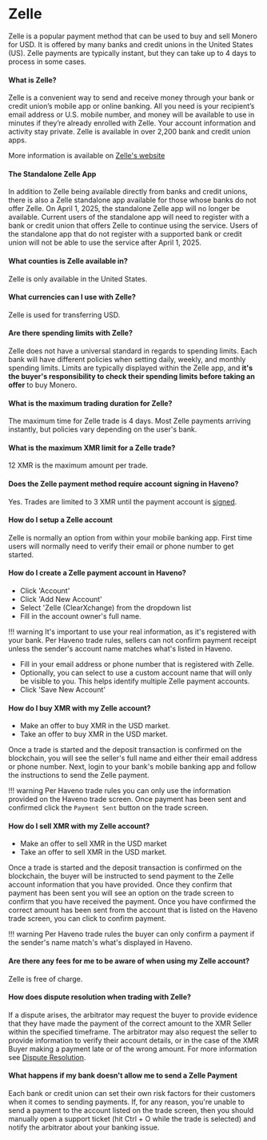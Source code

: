 # Zelle

Zelle is a popular payment method that can be used to buy and sell Monero for USD. It is offered by many banks and credit unions in the United States (US). Zelle payments are typically instant, but they can take up to 4 days to process in some cases.

#### What is Zelle?

Zelle is a convenient way to send and receive money through your bank or credit union’s mobile app or online banking. All you need is your recipient’s email address or U.S. mobile number, and money will be available to use in minutes if they’re already enrolled with Zelle. Your account information and activity stay private. Zelle is available in over 2,200 bank and credit union apps.

More information is available on [Zelle's website](https://www.zellepay.com/faq/top-zelle-questions)

#### The Standalone Zelle App

In addition to Zelle being available directly from banks and credit unions, there is also a Zelle standalone app available for those whose banks do not offer Zelle. On April 1, 2025, the standalone Zelle app will no longer be available. Current users of the standalone app will need to register with a bank or credit union that offers Zelle to continue using the service. Users of the standalone app that do not register with a supported bank or credit union will not be able to use the service after April 1, 2025.

#### What counties is Zelle available in?

Zelle is only available in the United States.

#### What currencies can I use with Zelle?

Zelle is used for transferring USD.

#### Are there spending limits with Zelle?

Zelle does not have a universal standard in regards to spending limits. Each bank will have different policies when setting daily, weekly, and monthly spending limits. Limits are typically displayed within the Zelle app, and **it's the buyer's responsibility to check their spending limits before taking an offer** to buy Monero.

#### What is the maximum trading duration for Zelle?

The maximum time for Zelle trade is 4 days. Most Zelle payments arriving instantly, but policies vary depending on the user's bank.

#### What is the maximum XMR limit for a Zelle trade?

12 XMR is the maximum amount per trade.

#### Does the Zelle payment method require account signing in Haveno?

Yes. Trades are limited to 3 XMR until the payment account is [signed](../account_limits.md/#account-signing).

#### How do I setup a Zelle account

Zelle is normally an option from within your mobile banking app. First time users will normally need to verify their email or phone number to get started.

#### How do I create a Zelle payment account in Haveno?

- Click 'Account'
- Click 'Add New Account'
- Select 'Zelle (ClearXchange) from the dropdown list
- Fill in the account owner's full name.

!!! warning
    It's important to use your real information, as it's registered with your bank. Per Haveno trade rules, sellers can not confirm payment receipt unless the sender's account name matches what's listed in Haveno.

- Fill in your email address or phone number that is registered with Zelle.
- Optionally, you can select to use a custom account name that will only be visible to you. This helps identify multiple Zelle payment accounts.
- Click 'Save New Account'

#### How do I buy XMR with my Zelle account?

- Make an offer to buy XMR in the USD market.
- Take an offer to buy XMR in the USD market.

Once a trade is started and the deposit transaction is confirmed on the blockchain, you will see the seller's full name and either their email address or phone number. Next, login to your bank's mobile banking app and follow the instructions to send the Zelle payment.

!!! warning
    Per Haveno trade rules you can only use the information provided on the Haveno trade screen. Once payment has been sent and confirmed click the `Payment Sent` button on the trade screen.

#### How do I sell XMR with my Zelle account?

- Make an offer to sell XMR in the USD market
- Take an offer to sell XMR in the USD market.

Once a trade is started and the deposit transaction is confirmed on the blockchain, the buyer will be instructed to send payment to the Zelle account information that you have provided. Once they confirm that payment has been sent you will see an option on the trade screen to confirm that you have received the payment. Once you have confirmed the correct amount has been sent from the account that is listed on the Haveno trade screen, you can click to confirm payment.

!!! warning
    Per Haveno trade rules the buyer can only confirm a payment if the sender's name match's what's displayed in Haveno.

#### Are there any fees for me to be aware of when using my Zelle account?

Zelle is free of charge.

#### How does dispute resolution when trading with Zelle?

If a dispute arises, the arbitrator may request the buyer to provide evidence that they have made the payment of the correct amount to the XMR Seller within the specified timeframe. The arbitrator may also request the seller to provide information to verify their account details, or in the case of the XMR Buyer making a payment late or of the wrong amount. For more information see [Dispute Resolution](../dispute-resolution.md).

#### What happens if my bank doesn't allow me to send a Zelle Payment

Each bank or credit union can set their own risk factors for their customers when it comes to sending payments. If, for any reason, you're unable to send a payment to the account listed on the trade screen, then you should manually open a support ticket (hit Ctrl + O while the trade is selected) and notify the arbitrator about your banking issue.
